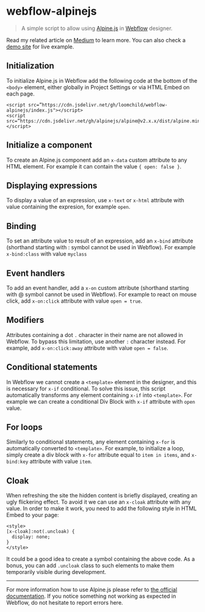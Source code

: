 # webflow-alpinejs

> A simple script to allow using [Alpine.js](https://github.com/alpinejs/alpine) in [Webflow](https://webflow.com/) designer.

Read my related article on [Medium](https://medium.com/untitled-factory/webflow-alpine-js-d53d77e3293) to learn more. You can also check a [demo site](https://webflow.com/website/alpinejs-demo) for live example.

## Initialization
To initialize Alpine.js in Webflow add the following code at the bottom of the `<body>` element, either globally in Project Settings or via HTML Embed on each page.

```
<script src=”https://cdn.jsdelivr.net/gh/loomchild/webflow-alpinejs/index.js"></script>
<script src=”https://cdn.jsdelivr.net/gh/alpinejs/alpine@v2.x.x/dist/alpine.min.js"></script>
```

## Initialize a component
To create an Alpine.js component add an `x-data` custom attribute to any HTML element. For example it can contain the value `{ open: false }`.

## Displaying expressions
To display a value of an expression, use `x-text` or `x-html` attribute with value containing the expresion, for example `open`.

## Binding
To set an attribute value to result of an expression, add an `x-bind` attribute (shorthand starting with : symbol cannot be used in Webflow). For example `x-bind:class` with value `myclass` 

## Event handlers
To add an event handler, add a `x-on` custom attribute (shorthand starting with @ symbol cannot be used in Webflow). For example to react on mouse click, add `x-on:click` attribute with value `open = true`.

## Modifiers
Attributes containing a dot `.` character in their name are not allowed in Webflow. To bypass this limitation, use another `:` character instead. For example, add `x-on:click:away` attribute with value `open = false`.

## Conditional statements
In Webflow we cannot create a `<template>` element in the designer, and this is necessary for `x-if` conditional. To solve this issue, this script automatically transforms any element containing `x-if` into `<template>`. For example we can create a conditional Div Block with `x-if` attribute with `open` value.

## For loops
Similarly to conditional statements, any element containing `x-for` is automatically converted to `<template>`. For example, to initialize a loop, simply create a div block with `x-for` attribute equal to `item in items`, and `x-bind:key` attribute with value `item`.

## Cloak
When refreshing the site the hidden content is briefly displayed, creating an ugly flickering effect. To avoid it we can use an `x-cloak` attribute with any value. In order to make it work, you need to add the following style in HTML Embed to your page:

```
<style>
[x-cloak]:not(.uncloak) { 
  display: none;
}
</style>
```
It could be a good idea to create a symbol containing the above code. As a bonus, you can add `.uncloak` class to such elements to make them temporarily visible during development.

---

For more information how to use Alpine.js please refer to [the official documentation](https://github.com/alpinejs/alpine). If you notice something not working as expected in Webflow, do not hesitate to report errors here.
